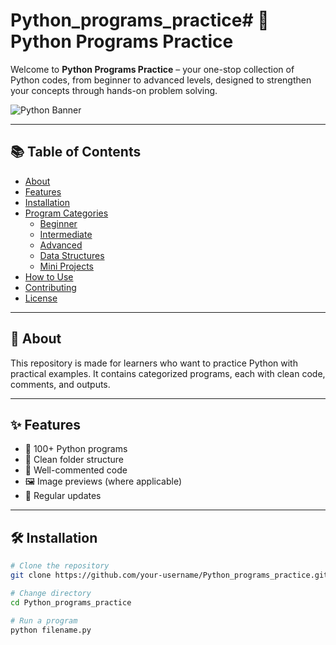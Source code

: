 # Python_programs_practice# 🐍 Python Programs Practice

Welcome to **Python Programs Practice** – your one-stop collection of Python codes, from beginner to advanced levels, designed to strengthen your concepts through hands-on problem solving.

![Python Banner](https://upload.wikimedia.org/wikipedia/commons/c/c3/Python-logo-notext.svg)

---

## 📚 Table of Contents

- [About](#about)
- [Features](#features)
- [Installation](#installation)
- [Program Categories](#program-categories)
  - [Beginner](#beginner)
  - [Intermediate](#intermediate)
  - [Advanced](#advanced)
  - [Data Structures](#data-structures)
  - [Mini Projects](#mini-projects)
- [How to Use](#how-to-use)
- [Contributing](#contributing)
- [License](#license)

---

## 🧠 About

This repository is made for learners who want to practice Python with practical examples. It contains categorized programs, each with clean code, comments, and outputs.

---

## ✨ Features

- 🔢 100+ Python programs
- 📁 Clean folder structure
- 🧾 Well-commented code
- 🖼️ Image previews (where applicable)
- 📌 Regular updates

---

## 🛠️ Installation

```bash
# Clone the repository
git clone https://github.com/your-username/Python_programs_practice.git

# Change directory
cd Python_programs_practice

# Run a program
python filename.py
